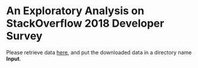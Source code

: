 # An Exploratory Analysis on StackOverflow 2018 Developer Survey

Please retrieve data [here](https://www.kaggle.com/stackoverflow/stack-overflow-2018-developer-survey/data), and put the downloaded data in a directory name **Input**.